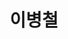 ---
layout: hubs
key: Q445643
title: 이병철
name: 이병철
description: 삼성그룹의 창업주
score: 0.0022318899689574697
degree: 7
---